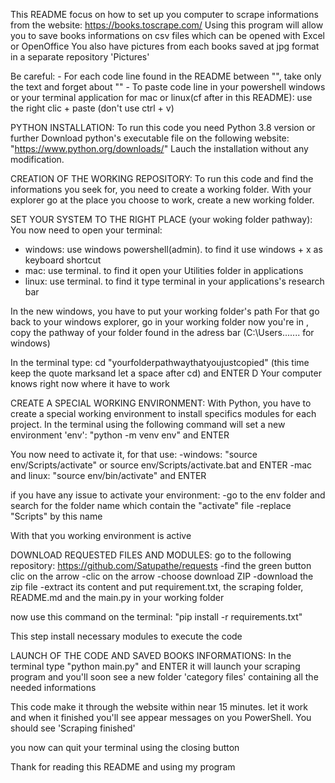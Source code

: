 This README focus on how to set up you computer to scrape informations from the website: https://books.toscrape.com/
Using this program will allow you to save books informations on csv files which can be opened with Excel or OpenOffice
You also have pictures from each books saved at jpg format in a separate repository 'Pictures'

Be careful: - For each code line found in the README between "", take only the text and forget about ""
	    - To paste code line in your powershell windows or your terminal application for mac or linux(cf after in this README): 
	      use the right clic + paste (don't use ctrl + v)

PYTHON INSTALLATION:
To run this code you need Python 3.8 version or further 
Download python's executable file on the following website: "https://www.python.org/downloads/"
Lauch the installation without any modification.

CREATION OF THE WORKING REPOSITORY:
To run this code and find the informations you seek for, you need to create a working folder.
With your explorer go at the place you choose to work, create a new working folder. 

SET YOUR SYSTEM TO THE RIGHT PLACE (your woking folder pathway):
You now need to open your terminal:
- windows: use windows powershell(admin). to find it use windows + x as keyboard shortcut 
- mac: use terminal. to find it open your Utilities folder in applications
- linux: use terminal. to find it type terminal in your applications's research bar

In the new windows, you have to put your working folder's path
For that go back to your windows explorer, go in your working folder
now you're in , copy the pathway of your folder found in the adress bar (C:\Users\...\.... for windows)

In the terminal type: cd "yourfolderpathwaythatyoujustcopied" (this time keep the quote marksand let a space after cd) and ENTER
D
Your computer knows right now where it have to work

CREATE A SPECIAL WORKING ENVIRONMENT:
With Python, you have to create a special working environment to install specifics modules for each project.
In the terminal using the following command will set a new environment 'env':
"python -m venv env" and ENTER

You now need to activate it, for that use:
-windows: "source env/Scripts/activate" or source env/Scripts/activate.bat and ENTER
-mac and linux: "source env/bin/activate" and ENTER

if you have any issue to activate your environment:
-go to the env folder and search for the folder name which contain the "activate" file 
-replace "Scripts" by this name

With that you working environment is active 

DOWNLOAD REQUESTED FILES AND MODULES:
go to the following repository: https://github.com/Satupathe/requests
-find the green button clic on the arrow 
-clic on the arrow
-choose download ZIP
-download the zip file
-extract its content and put requirement.txt, the scraping folder, README.md and the main.py in your working folder

now use this command on the terminal:
"pip install -r requirements.txt"

This step install necessary modules to execute the code

LAUNCH OF THE CODE AND SAVED BOOKS INFORMATIONS:
In the terminal type "python main.py" and ENTER
it will launch your scraping program and you'll soon see a new folder 'category files' containing all the needed informations

This code make it through the website within near 15 minutes. let it work and when it finished you'll see appear messages on you PowerShell.
You should see 'Scraping finished'

you now can quit your terminal using the closing button

Thank for reading this README and using my program